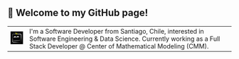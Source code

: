 ## 👋 Welcome to my GitHub page!

<table align="center">
  <tr>
    <td>
      <img src="https://github.com/maxfloresv/maxfloresv/blob/main/logo.jpg?raw=true" width="90" />
    </td>
    <td>
      I'm a Software Developer from Santiago, Chile, interested in Software Engineering & Data Science. Currently working as a Full Stack Developer @ Center of Mathematical Modeling (CMM).
    </td>
  </tr>
</table>
<!-- Views <img src="https://komarev.com/ghpvc/?username=maxfloresv"></img>-->

<!--
<h2>Aló 👋</h2>
<img align="left" src="https://user-images.githubusercontent.com/45862114/199099932-bda5f404-226a-415c-8d1c-89afe75105ff.gif" width="175px"></img>
<h3 align="center">💬 About Me</h3>
<p align="center">
 I'm a 21 y.o. developer from Santiago, Chile. I'm actually studying Engineering @ the University of Chile, FCFM, part of the <a href="https://www.dcc.uchile.cl/" target="_blank">CS Department</a> (@DCCuchile). <img src="https://komarev.com/ghpvc/?username=maxfloresv"></img>
</p>

<table align="center">
  <tr>
    <th>Telegram</th>
    <th>Twitter</th>
    <th>Music</th>
    <th>Email me!</th>
  </tr>
  <tr>
    <td><p align="center"><a href="https://t.me/v4_maximo"><img src="https://user-images.githubusercontent.com/45862114/199097271-4710c839-1734-43e4-a9c7-0c3312e53494.png" width="50px"></img></a></p></td>
    <td><p align="center"><a href="https://twitter.com/maxfloresv"><img src="https://user-images.githubusercontent.com/45862114/199098139-b5d5a136-b4c4-4d7d-94e8-b9f2a5468a38.png" width="50px"></img></a></p></td>
    <td><p align="center"><a href="https://open.spotify.com/user/n3uhrt19kdv7prdxogibsdte6"><img src="https://user-images.githubusercontent.com/45862114/199097711-2486962f-8165-47c7-8887-fd149b5a551b.png" width="50px"></img></a></p></td>
    <td><p align="center"><a href="mailto:maximo.flores@ug.uchile.cl"><img src="https://user-images.githubusercontent.com/45862114/199100632-f380c613-4d66-4b2b-94ac-b1264003817d.png" width="50px"></img></a></p></td>
  </tr>
</table>


<p align="center"></p>

## 📚 Interests
Some of my areas of interest in CS are:
* 🤖 Robotics
* 🧠 Artificial Intelligence
* 💻 Software Engineering
* ⚙️ Process Optimization
* 🔧 Algorithms
* 🧑 Human-Computer Interaction
-->
